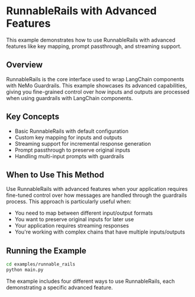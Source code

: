 # RunnableRails with Advanced Features

This example demonstrates how to use RunnableRails with advanced features like key mapping, prompt passthrough, and streaming support.

## Overview

RunnableRails is the core interface used to wrap LangChain components with NeMo Guardrails. This example showcases its advanced capabilities, giving you fine-grained control over how inputs and outputs are processed when using guardrails with LangChain components.

## Key Concepts

- Basic RunnableRails with default configuration
- Custom key mapping for inputs and outputs
- Streaming support for incremental response generation
- Prompt passthrough to preserve original inputs
- Handling multi-input prompts with guardrails

## When to Use This Method

Use RunnableRails with advanced features when your application requires fine-tuned control over how messages are handled through the guardrails process. This approach is particularly useful when:

- You need to map between different input/output formats
- You want to preserve original inputs for later use
- Your application requires streaming responses
- You're working with complex chains that have multiple inputs/outputs

## Running the Example

```bash
cd examples/runnable_rails
python main.py
```

The example includes four different ways to use RunnableRails, each demonstrating a specific advanced feature. 